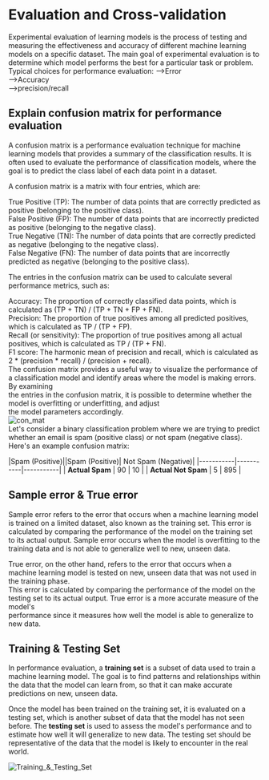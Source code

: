 # Evaluation and Cross-validation  
Experimental evaluation of learning models is the process of testing and measuring the effectiveness and accuracy of different machine learning models on a specific 
dataset. The main goal of experimental evaluation is to determine which model performs the best for a particular task or problem.
Typical choices for performance evaluation:
-->Error   
-->Accuracy  
-->precision/recall  

## Explain confusion matrix for performance evaluation 
A confusion matrix is a performance evaluation technique for machine learning models that provides a summary of the classification results. It is often used to evaluate the performance of classification models, where the goal is to predict the class label of each data point in a dataset.

A confusion matrix is a matrix with four entries, which are:

True Positive (TP): The number of data points that are correctly predicted as positive (belonging to the positive class).   
False Positive (FP): The number of data points that are incorrectly predicted as positive (belonging to the negative class).  
True Negative (TN): The number of data points that are correctly predicted as negative (belonging to the negative class).   
False Negative (FN): The number of data points that are incorrectly predicted as negative (belonging to the positive class).   

The entries in the confusion matrix can be used to calculate several performance metrics, such as:  

Accuracy: The proportion of correctly classified data points, which is calculated as (TP + TN) / (TP + TN + FP + FN).  
Precision: The proportion of true positives among all predicted positives, which is calculated as TP / (TP + FP).  
Recall (or sensitivity): The proportion of true positives among all actual positives, which is calculated as TP / (TP + FN).    
F1 score: The harmonic mean of precision and recall, which is calculated as 2 * (precision * recall) / (precision + recall).  
The confusion matrix provides a useful way to visualize the performance of a classification model and identify areas where the model is making errors. By examining  
the entries in the confusion matrix, it is possible to determine whether the model is overfitting or underfitting, and adjust  
the model parameters accordingly.  
![con_mat](https://i1.wp.com/dataaspirant.com/wp-content/uploads/2020/08/3_confusion_matrix.png?ssl=1)   
Let's consider a binary classification problem where we are trying to predict whether an email is spam (positive class) or not spam (negative class). Here's an example confusion matrix:
                
 |Spam (Positive)||Spam (Positive)| Not Spam (Negative)|
 |-----------|-----------|-----------|
 |  **Actual Spam**    |   90      |       10  |
 |   **Actual Not Spam**     |   5       |     895   |


## Sample error & True error  

Sample error refers to the error that occurs when a machine learning model is trained on a limited dataset, also known as the training set. This error is calculated by comparing the performance of the model on the training set to its actual output. Sample error occurs when the model is overfitting to the training data and is not able to generalize well to new, unseen data.  

True error, on the other hand, refers to the error that occurs when a machine learning model is tested on new, unseen data that was not used in the training phase.  
This error is calculated by comparing the performance of the model on the testing set to its actual output. True error is a more accurate measure of the model's   
performance since it measures how well the model is able to generalize to new data.  

## Training & Testing Set 
In performance evaluation, a **training set** is a subset of data used to train a machine learning model. The goal is to find patterns and relationships within the data that the model can learn from, so that it can make accurate predictions on new, unseen data.

Once the model has been trained on the training set, it is evaluated on a testing set, which is another subset of data that the model has not seen before. The **testing set** is used to assess the model's performance and to estimate how well it will generalize to new data. The testing set should be representative of the data that the model is likely to encounter in the real world.  

![Training_&_Testing_Set](https://algotrading101.com/learn/wp-content/uploads/2020/06/training-validation-test-data-set.png)

